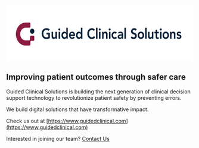 <p align="center">
  <img src="https://github.com/guidedclinical/.github/blob/e4de2283337b5db04e0e40a5a2084786fee30082/profile/GuidedClinicalSolutions_HorizontalLockup_FullColor_White_Background.png" height="150" width="599" alt="Guided Clinical Solutions Logo"/>
</p>

Improving patient outcomes through safer care
------------------------------------------------

Guided Clinical Solutions is building the next generation of clinical decision support technology to revolutionize patient safety by preventing errors.

We build digital solutions that have transformative impact.

Check us out at [https://www.guidedclinical.com](https://www.guidedclinical.com)

Interested in joining our team? [Contact Us](mailto:careers@guidedclinical.com)

